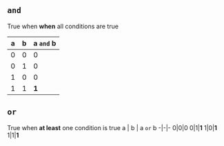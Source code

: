 ## `and` 
True when **when** all conditions are true

a | b | a `and` b 
-|-|-
0|0|0
0|1|0
1|0|0
1|1|**1**

## `or`
True when **at least** one condition is true
a | b | a `or` b 
-|-|-
0|0|0
0|1|**1**
1|0|**1**
1|1|**1**